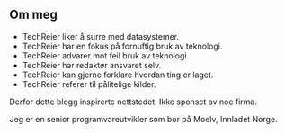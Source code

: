 ## Om meg

- TechReier liker å surre med datasystemer.  
- TechReier har en fokus på fornuftig bruk av teknologi.  
- TechReier advarer mot feil bruk av teknologi.  
- TechReier har redaktør ansvaret selv.
- TechReier kan gjerne forklare hvordan ting er laget.  
- TechReier referer til pålitelige kilder.  

Derfor dette blogg inspirerte nettstedet.
Ikke sponset av noe firma.

Jeg er en senior programvareutvikler som bor på Moelv, Innladet Norge.
